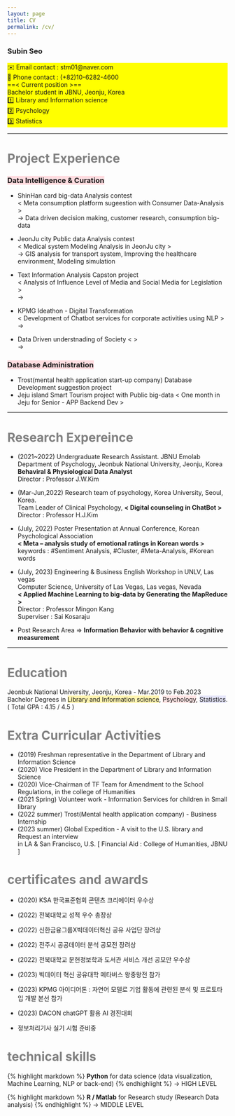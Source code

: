```yaml
---
layout: page
title: CV
permalink: /cv/
---
```


### Subin Seo 
<div style="background-color: #FFFF00">
✉️ Email contact : stm01@naver.com </div>   
<div style="background-color: #FFFF00"> 
📱 Phone contact : (+82)10-6282-4600   </div>  

<div style="background-color: #FFFF00">  
==< Current position >==</div>
<div style="background-color: #FFFF00">
Bachelor student in JBNU, Jeonju, Korea</div>  
<div style="background-color: #FFFF00">
1️⃣ Library and Information science</div>
<div style="background-color: #FFFF00">  
2️⃣ Psychology</div>    
<div style="background-color: #FFFF00">
3️⃣ Statistics</div>       

-----

# <span style="color:gray"> Project Experience </span> 
### <span style="background-color:#ffdce0"> Data Intelligence & Curation </span>
  + ShinHan card big-data Analysis contest   
     < Meta consumption platform sugeestion with Consumer Data-Analysis >  
     -> Data driven decision making, customer research, consumption big-data  
      
  + JeonJu city Public data Analysis contest  
     < Medical system Modeling Analysis in JeonJu city >  
      -> GIS analysis for transport system, Improving the healthcare environment, Modeling simulation   

  + Text Information Analysis Capston project    
     < Analysis of Influence Level of Media and Social Media for Legislation >   
     ->   

  + KPMG Ideathon - Digital Transformation   
     < Development of Chatbot services for corporate activities using NLP >   
     ->     

  + Data Driven understnading of Society 
      < >  
     ->    

### <span style="background-color:#ffdce0"> Database Administration </span>   
  + Trost(mental health application start-up company) Database Development suggestion project  
  + Jeju island Smart Tourism project with Public big-data  < One month in Jeju for Senior - APP Backend Dev >   


-----
# <span style="color:gray"> Research Expereince </span>

- (2021~2022) Undergraduate Research Assistant. JBNU Emolab  
             Department of Psychology, Jeonbuk National University, Jeonju, Korea  
             **Behaviral & Physiological Data Analyst**  
             Director : Professor J.W.Kim     

- (Mar-Jun,2022) Research team of psychology, Korea University, Seoul, Korea.   
             Team Leader of Clinical Psychology, **< Digital counseling in ChatBot >**  
             Director : Professor H.J.Kim    

- (July, 2022) Poster Presentation at Annual Conference, Korean Psychological Association    
             **< Meta – analysis study of emotional ratings in Korean words >**   
             keywords : #Sentiment Analysis, #Cluster, #Meta-Analysis, #Korean words    

- (July, 2023) Engineering & Business English Workshop in UNLV, Las vegas    
             Computer Science, University of Las Vegas, Las vegas, Nevada  
             **< Applied Machine Learning to big-data by Generating the MapReduce >**     
             Director : Professor Mingon Kang    
             Superviser : Sai Kosaraju   

- Post Research Area => **Information Behavior with behavior & cognitive measurement**  

-----
# <span style="color:gray"> Education </span>  
Jeonbuk National University, Jeonju, Korea - Mar.2019 to Feb.2023  
Bachelor Degrees in <span style="background-color:#fff5b1">Library and Information science</span>, <span style="background-color:#FFE6E6">Psychology</span>, <span style="background-color:#E6E6FA">Statistics</span>. 
( Total GPA : 4.15 / 4.5 )

#  <span style="color:gray"> Extra Curricular Activities  </span>   
- (2019) Freshman representative in the Department of Library and Information Science  
- (2020) Vice President in the Department of Library and Information Science  
- (2020) Vice-Chairman of TF Team for Amendment to the School Regulations, in the college of Humanities   
- (2021 Spring) Volunteer work -  Information Services for children in Small library   
- (2022 summer) Trost(Mental health application company) - Business Internship   
- (2023 summer) Global Expedition - A visit to the U.S. library and Request an interview    
                in LA & San Francisco, U.S. [ Financial Aid : College of Humanities, JBNU ]   


# <span style="color:gray"> certificates and awards </span>

- (2020) KSA 한국표준협회 콘텐츠 크리에이터 우수상
- (2022) 전북대학교 성적 우수 총장상 
- (2022) 신한금융그룹X빅데이터혁신 공유 사업단 장려상 
- (2022) 전주시 공공데이터 분석 공모전 장려상 
- (2022) 전북대학교 문헌정보학과 도서관 서비스 개선 공모안 우수상 
- (2023) 빅데이터 혁신 공유대학 메타버스 왕중왕전 참가
- (2023) KPMG 아이디어톤 : 자연어 모델로 기업 활동에 관련된 분석 및 프로토타입 개발 본선 참가
- (2023) DACON chatGPT 활용 AI 경진대회

- 정보처리기사 실기 시험 준비중


# <span style="color:gray"> technical skills </span>

{% highlight markdown %}
**Python** for data science (data visualization, Machine Learning, NLP or back-end) 
{% endhighlight %}
->  HIGH LEVEL 

{% highlight markdown %}
**R / Matlab** for Research study (Research Data analysis) 
{% endhighlight %}
-> MIDDLE LEVEL
